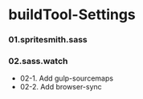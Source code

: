 # buildTool-Settings

### 01.spritesmith.sass
### 02.sass.watch
- 02-1. Add gulp-sourcemaps
- 02-2. Add browser-sync
